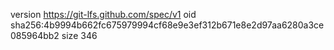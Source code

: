 version https://git-lfs.github.com/spec/v1
oid sha256:4b9994b662fc675979994cf68e9e3ef312b671e8e2d97aa6280a3ce085964bb2
size 346
